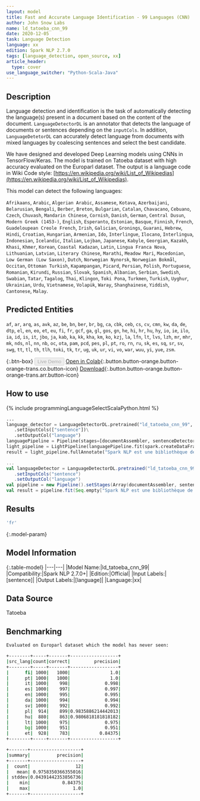 ```yaml
---
layout: model
title: Fast and Accurate Language Identification - 99 Languages (CNN)
author: John Snow Labs
name: ld_tatoeba_cnn_99
date: 2020-12-05
task: Language Detection
language: xx
edition: Spark NLP 2.7.0
tags: [language_detection, open_source, xx]
article_header:
  type: cover
use_language_switcher: "Python-Scala-Java"
---
```


## Description

Language detection and identification is the task of automatically detecting the language(s) present in a document based on the content of the document. ``LanguageDetectorDL`` is an annotator that detects the language of documents or sentences depending on the ``inputCols``. In addition, ``LanguageDetetorDL`` can accurately detect language from documents with mixed languages by coalescing sentences and select the best candidate.

We have designed and developed Deep Learning models using CNNs in TensorFlow/Keras. The model is trained on Tatoeba dataset with high accuracy evaluated on the Europarl dataset. The output is a language code in Wiki Code style: [https://en.wikipedia.org/wiki/List_of_Wikipedias](https://en.wikipedia.org/wiki/List_of_Wikipedias).

This model can detect the following languages:

`Afrikaans`, `Arabic`, `Algerian Arabic`, `Assamese`, `Kotava`, `Azerbaijani`, `Belarusian`, `Bengali`, `Berber`, `Breton`, `Bulgarian`, `Catalan`, `Chavacano`, `Cebuano`, `Czech`, `Chuvash`, `Mandarin Chinese`, `Cornish`, `Danish`, `German`, `Central Dusun`, `Modern Greek (1453-)`, `English`, `Esperanto`, `Estonian`, `Basque`, `Finnish`, `French`, `Guadeloupean Creole French`, `Irish`, `Galician`, `Gronings`, `Guarani`, `Hebrew`, `Hindi`, `Croatian`, `Hungarian`, `Armenian`, `Ido`, `Interlingue`, `Ilocano`, `Interlingua`, `Indonesian`, `Icelandic`, `Italian`, `Lojban`, `Japanese`, `Kabyle`, `Georgian`, `Kazakh`, `Khasi`, `Khmer`, `Korean`, `Coastal Kadazan`, `Latin`, `Lingua Franca Nova`, `Lithuanian`, `Latvian`, `Literary Chinese`, `Marathi`, `Meadow Mari`, `Macedonian`, `Low German (Low Saxon)`, `Dutch`, `Norwegian Nynorsk`, `Norwegian Bokmål`, `Occitan`, `Ottoman Turkish`, `Kapampangan`, `Picard`, `Persian`, `Polish`, `Portuguese`, `Romanian`, `Kirundi`, `Russian`, `Slovak`, `Spanish`, `Albanian`, `Serbian`, `Swedish`, `Swabian`, `Tatar`, `Tagalog`, `Thai`, `Klingon`, `Toki Pona`, `Turkmen`, `Turkish`, `Uyghur`, `Ukrainian`, `Urdu`, `Vietnamese`, `Volapük`, `Waray`, `Shanghainese`, `Yiddish`, `Cantonese`, `Malay`.

## Predicted Entities

`af`, `ar`, `arq`, `as`, `avk`, `az`, `be`, `bn`, `ber`, `br`, `bg`, `ca`, `cbk`, `ceb`, `cs`, `cv`, `cmn`, `kw`, `da`, `de`, `dtp`, `el`, `en`, `eo`, `et`, `eu`, `fi`, `fr`, `gcf`, `ga`, `gl`, `gos`, `gn`, `he`, `hi`, `hr`, `hu`, `hy`, `io`, `ie`, `ilo`, `ia`, `id`, `is`, `it`, `jbo`, `ja`, `kab`, `ka`, `kk`, `kha`, `km`, `ko`, `kzj`, `la`, `lfn`, `lt`, `lvs`, `lzh`, `mr`, `mhr`, `mk`, `nds`, `nl`, `nn`, `nb`, `oc`, `ota`, `pam`, `pcd`, `pes`, `pl`, `pt`, `ro`, `rn`, `ru`, `sk`, `es`, `sq`, `sr`, `sv`, `swg`, `tt`, `tl`, `th`, `tlh`, `toki`, `tk`, `tr`, `ug`, `uk`, `ur`, `vi`, `vo`, `war`, `wuu`, `yi`, `yue`, `zsm`.

{:.btn-box}
<button class="button button-orange" disabled>Live Demo</button>
[Open in Colab](https://githubtocolab.com/JohnSnowLabs/spark-nlp-workshop/blob/master/jupyter/annotation/english/language-detection/Language_Detection_and_Indentification.ipynb){:.button.button-orange.button-orange-trans.co.button-icon}
[Download](https://s3.amazonaws.com/auxdata.johnsnowlabs.com/public/models/ld_tatoeba_cnn_99_xx_2.7.0_2.4_1607183215533.zip){:.button.button-orange.button-orange-trans.arr.button-icon}

## How to use

<div class="tabs-box" markdown="1">
{% include programmingLanguageSelectScalaPython.html %}

```python
...
language_detector = LanguageDetectorDL.pretrained("ld_tatoeba_cnn_99", "xx")\
   .setInputCols(["sentence"])\
   .setOutputCol("language")
languagePipeline = Pipeline(stages=[documentAssembler, sentenceDetector, language_detector])
light_pipeline = LightPipeline(languagePipeline.fit(spark.createDataFrame([['']]).toDF("text")))
result = light_pipeline.fullAnnotate("Spark NLP est une bibliothèque de traitement de texte open source pour le traitement avancé du langage naturel pour les langages de programmation Python, Java et Scala.")
```
```scala
...
val languageDetector = LanguageDetectorDL.pretrained("ld_tatoeba_cnn_99", "xx")
   .setInputCols("sentence")
   .setOutputCol("language")
val pipeline = new Pipeline().setStages(Array(documentAssembler, sentenceDetector, languageDetector))
val result = pipeline.fit(Seq.empty["Spark NLP est une bibliothèque de traitement de texte open source pour le traitement avancé du langage naturel pour les langages de programmation Python, Java et Scala."].toDS.toDF("text")).transform(data)
```

</div>

## Results

```bash
'fr'
```

{:.model-param}
## Model Information

{:.table-model}
|---|---|
|Model Name:|ld_tatoeba_cnn_99|
|Compatibility:|Spark NLP 2.7.0+|
|Edition:|Official|
|Input Labels:|[sentence]|
|Output Labels:|[language]|
|Language:|xx|

## Data Source

Tatoeba

## Benchmarking

```bash
Evaluated on Europarl dataset which the model has never seen:

+--------+-----+-------+------------------+
|src_lang|count|correct|         precision|
+--------+-----+-------+------------------+
|      fi| 1000|   1000|               1.0|
|      pt| 1000|   1000|               1.0|
|      it| 1000|    998|             0.998|
|      es| 1000|    997|             0.997|
|      en| 1000|    995|             0.995|
|      da| 1000|    994|             0.994|
|      sv| 1000|    992|             0.992|
|      pl|  914|    899|0.9835886214442013|
|      hu|  880|    863|0.9806818181818182|
|      lt| 1000|    975|             0.975|
|      bg| 1000|    951|             0.951|
|      et|  928|    783|           0.84375|
+--------+-----+-------+------------------+

+-------+-------------------+
|summary|          precision|
+-------+-------------------+
|  count|                 12|
|   mean| 0.9758350366355016|
| stddev|0.04391442353856736|
|    min|            0.84375|
|    max|                1.0|
+-------+-------------------+
```
